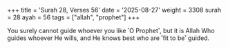 +++
title = 'Surah 28, Verses 56'
date = '2025-08-27'
weight = 3308
surah = 28
ayah = 56
tags = ["allah", "prophet"]
+++

You surely cannot guide whoever you like ˹O Prophet˺, but it is Allah Who guides whoever He wills, and He knows best who are ˹fit to be˺ guided.